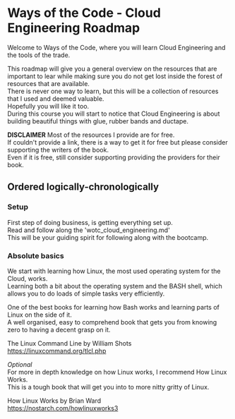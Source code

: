 # Ways of the Code - Cloud Engineering Roadmap

Welcome to Ways of the Code, where you will learn Cloud Engineering and the tools of the trade.  

This roadmap will give you a general overview on the resources that are important to lear while making sure you do not get lost inside the forest of resources that are available.   
There is never one way to learn, but this will be a collection of resources that I used and deemed valuable.   
Hopefully you will like it too.  
During this course you will start to notice that Cloud Engineering is about building beautiful things with glue, rubber bands and ductape.  

__DISCLAIMER__
Most of the resources I provide are for free.  
If couldn't provide a link, there is a way to get it for free but please consider supporting the writers of the book.  
Even if it is free, still consider supporting providing the providers for their book.  

## Ordered logically-chronologically

### Setup

First step of doing business, is getting everything set up.  
Read and follow along the 'wotc_cloud_engineering.md'  
This will be your guiding spirit for following along with the bootcamp.  

### Absolute basics

We start with learning how Linux, the most used operating system for the Cloud, works.  
Learning both a bit about the operating system and the BASH shell, which allows you to do loads of simple tasks very efficiently.  

One of the best books for learning how Bash works and learning parts of Linux on the side of it.   
A well organised, easy to comprehend book that gets you from knowing zero to having a decent grasp on it.  

The Linux Command Line by William Shots  
https://linuxcommand.org/tlcl.php  

_Optional_  
For more in depth knowledge on how Linux works, I recommend How Linux Works.  
This is a tough book that will get you into to more nitty gritty of Linux.  

How Linux Works by Brian Ward  
https://nostarch.com/howlinuxworks3  


